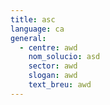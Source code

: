 ```yaml
---
title: asc
language: ca
general:
  - centre: awd
    nom_solucio: asd
    sector: awd
    slogan: awd
    text_breu: awd
---
```


